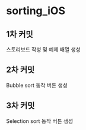 # sorting_iOS

## 1차 커밋
스토리보드 작성 및 예제 배열 생성

## 2차 커밋
Bubble sort 동작 버튼 생성

## 3차 커밋
Selection sort 동작 버튼 생성
